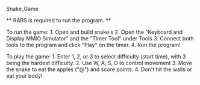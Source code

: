 Snake_Game

** RARS is required to run the program. **

To run the game:
    1. Open and build snake.s
    2. Open the "Keyboard and Display MMIO Simulator" and the "Timer Tool" under Tools
    3. Connect both tools to the program and click "Play" on the timer.
    4. Run the program!

To play the game:
    1. Enter 1, 2, or 3 to select difficulty (start time), with 3 being the hardest difficulty.
    2. Use W, A, S, D to control movement
    3. Move the snake to eat the apples ("@") and score points.
    4. Don't hit the walls or eat your body!
